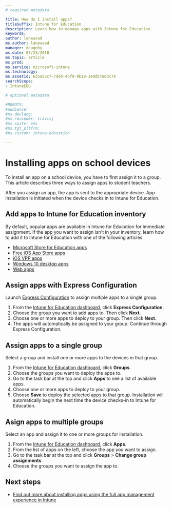 ```yaml
---
# required metadata

title: How do I install apps?
titleSuffix: Intune for Education
description: Learn how to manage apps with Intune for Education.
keywords:
author: lenewsad
ms.author: lanewsad
manager: dougeby
ms.date: 07/23/2018
ms.topic: article
ms.prod:
ms.service: microsoft-intune
ms.technology:
ms.assetid: 635a5cc7-7dd4-45f9-9b18-3eddb76d0c74
searchScope:
- IntuneEDU

# optional metadata

#ROBOTS:
#audience:
#ms.devlang:
#ms.reviewer: travisj
#ms.suite: ems
#ms.tgt_pltfrm:
#ms.custom: intune-education

---
```


# Installing apps on school devices

To install an app on a school device, you have to first assign it to a group. This article describes three ways to assign apps to student teachers.  

After you assign an app, the app is sent to the appropriate device. App installation is initiated when the device checks in to Intune for Education. 

## Add apps to Intune for Education inventory
By default, popular apps are available in Intune for Education for immediate assignment. If the app you want to assign isn't in your inventory, learn how to add it to Intune for Education with one of the following articles:
* [Microsoft Store for Education apps](acquire-store-apps.md)
* [Free iOS App Store apps](add-apps-ios.md)
* [iOS VPP apps](add-vpp-apps-ios.md)
* [Windows 10 desktop apps](add-desktop-apps-edu.md)
* [Web apps](add-web-apps-edu.md)  

## Assign apps with Express Configuration
Launch [Express Configuration](Express-configuration-intune-edu.md) to assign multiple apps to a single group. 

1. From the [Intune for Education dashboard](https://intuneeducation.portal.azure.com), click **Express Configuration**.  
2. Choose the group you want to add apps to. Then click **Next**.
3. Choose one or more apps to deploy to your group. Then click **Next**. 
4. The apps will automatically be assigned to your group. Continue through Express Configuration.

##  Assign apps to a single group
Select a group and install one or more apps to the devices in that group.

1. From the [Intune for Education dashboard](https://intuneeducation.portal.azure.com), click **Groups**.
2. Choose the groups you want to deploy the apps to.
3. Go to the task bar at the top and click **Apps** to see a list of available apps.  
4. Choose one or more apps to deploy to your group. 
5. Choose **Save** to deploy the selected apps to that group. Installation will automatically begin the next time the device checks-in to Intune for Education.  

## Asign apps to multiple groups
Select an app and assign it to one or more groups for installation.

1. From the [Intune for Education dashboard](https://intuneeducation.portal.azure.com), click **Apps**.
2. From the list of apps on the left, choose the app you want to assign.
3. Go to the task bar at the top and click **Groups** > **Change group assignments**. 
4. Choose the groups you want to assign the app to.

## Next steps

- [Find out more about installing apps using the full app management experience in Intune](https://docs.microsoft.com/intune/deploy-use/deploy-apps)
